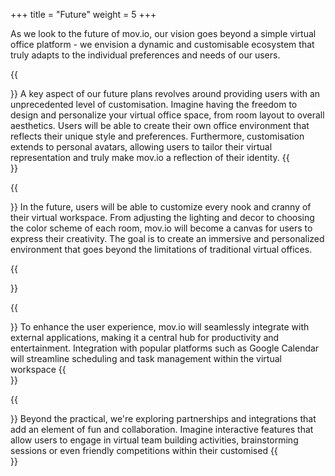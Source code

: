 +++
title = "Future"
weight = 5
+++

As we look to the future of mov.io, our vision goes beyond a simple virtual office platform - we envision a dynamic and customisable ecosystem that truly adapts to the individual preferences and needs of our users.

{{<section title="Unleash personalisation">}}
A key aspect of our future plans revolves around providing users with an unprecedented level of customisation. Imagine having the freedom to design and personalize your virtual office space, from room layout to overall aesthetics. Users will be able to create their own office environment that reflects their unique style and preferences. Furthermore, customisation extends to personal avatars, allowing users to tailor their virtual representation and truly make mov.io a reflection of their identity.
{{</section>}}

{{<section title="Customize your virtual space">}}
In the future, users will be able to customize every nook and cranny of their virtual workspace. From adjusting the lighting and decor to choosing the color scheme of each room, mov.io will become a canvas for users to express their creativity. The goal is to create an immersive and personalized environment that goes beyond the limitations of traditional virtual offices.

{{</section>}}

{{<section title="Seamless integration with external applications">}}
To enhance the user experience, mov.io will seamlessly integrate with external applications, making it a central hub for productivity and entertainment. Integration with popular platforms such as Google Calendar will streamline scheduling and task management within the virtual workspace
{{</section>}}

{{<section title="Fun collaborations and interaction">}}
Beyond the practical, we're exploring partnerships and integrations that add an element of fun and collaboration. Imagine interactive features that allow users to engage in virtual team building activities, brainstorming sessions or even friendly competitions within their customised 
{{</section>}}

